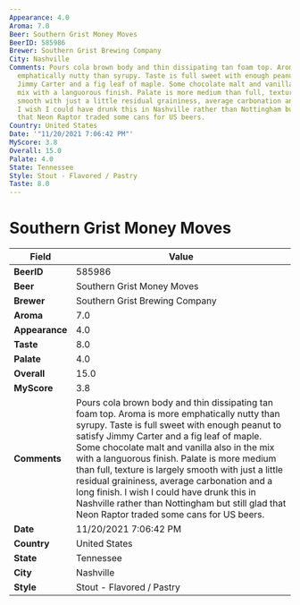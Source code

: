 ```yaml
---
Appearance: 4.0
Aroma: 7.0
Beer: Southern Grist Money Moves
BeerID: 585986
Brewer: Southern Grist Brewing Company
City: Nashville
Comments: Pours cola brown body and thin dissipating tan foam top. Aroma is  more
  emphatically nutty than syrupy. Taste is full sweet with enough peanut to satisfy
  Jimmy Carter and a fig leaf of maple. Some chocolate malt and vanilla also in the
  mix with a languorous finish. Palate is more medium than full, texture is largely
  smooth with just a little residual graininess, average carbonation and a long finish.
  I wish I could have drunk this in Nashville rather than Nottingham but still glad
  that Neon Raptor traded some cans for US beers.
Country: United States
Date: '"11/20/2021 7:06:42 PM"'
MyScore: 3.8
Overall: 15.0
Palate: 4.0
State: Tennessee
Style: Stout - Flavored / Pastry
Taste: 8.0
---
```


# Southern Grist Money Moves

| Field         | Value |
|---------------|-------|
| **BeerID** | 585986 |
| **Beer** | Southern Grist Money Moves |
| **Brewer** | Southern Grist Brewing Company |
| **Aroma** | 7.0 |
| **Appearance** | 4.0 |
| **Taste** | 8.0 |
| **Palate** | 4.0 |
| **Overall** | 15.0 |
| **MyScore** | 3.8 |
| **Comments** | Pours cola brown body and thin dissipating tan foam top. Aroma is  more emphatically nutty than syrupy. Taste is full sweet with enough peanut to satisfy Jimmy Carter and a fig leaf of maple. Some chocolate malt and vanilla also in the mix with a languorous finish. Palate is more medium than full, texture is largely smooth with just a little residual graininess, average carbonation and a long finish. I wish I could have drunk this in Nashville rather than Nottingham but still glad that Neon Raptor traded some cans for US beers. |
| **Date** | 11/20/2021 7:06:42 PM |
| **Country** | United States |
| **State** | Tennessee |
| **City** | Nashville |
| **Style** | Stout - Flavored / Pastry |
